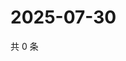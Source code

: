# 2025-07-30

共 0 条

<!-- BEGIN ZHIHUVIDEO -->
<!-- 最后更新时间 Wed Jul 30 2025 06:12:21 GMT+0800 (China Standard Time) -->

<!-- END ZHIHUVIDEO -->
